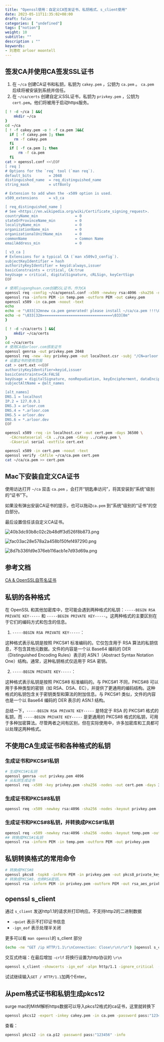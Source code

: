 ```yaml
---
title: "Openssl使用：自定义CA签发证书、私钥格式、s_client使用"
date: 2023-05-11T11:35:02+08:00
draft: false
categories: [ "undefined"]
tags: ["notion"]
weight: 10
subtitle: ""
description : ""
keywords:
- 刘港欢 arloor moontell
---
```


## 签发CA并使用CA签发SSL证书

1. 在 `~/ca` 创建CA证书和私钥，私钥为 `cakey.pem` ，公钥为 `ca.pem` 。 `ca.pem` 后续将被安装到系统并信任。
2. 在 `~/ca/certs` 创建自定义SSL证书，私钥为 `privkey.pem` ，公钥为 `cert.pem`。他们将被用于启动https服务。

```bash
[ ! -d ~/ca ] &&{
    mkdir ~/ca
}
cd ~/ca
[ ! -f cakey.pem -o ! -f ca.pem ]&&{
  if [ -f cakey.pem ]; then
    rm -f cakey.pem
  fi
  if [ -f ca.pem ]; then
      rm -f ca.pem
  fi
cat > openssl.conf <<\EOF
[ req ]
# Options for the `req` tool (`man req`).
default_bits        = 2048
distinguished_name  = req_distinguished_name
string_mask         = utf8only

# Extension to add when the -x509 option is used.
x509_extensions     = v3_ca

[ req_distinguished_name ]
# See <https://en.wikipedia.org/wiki/Certificate_signing_request>.
countryName_min                 = 0
stateOrProvinceName_min         = 0
localityName_min                = 0
organizationName_min            = 0
organizationalUnitName_min      = 0
commonName                      = Common Name
emailAddress_min                = 0

[ v3_ca ]
# Extensions for a typical CA (`man x509v3_config`).
subjectKeyIdentifier = hash
authorityKeyIdentifier = keyid:always,issuer
basicConstraints = critical, CA:true
keyUsage = critical, digitalSignature, cRLSign, keyCertSign
EOF

# 使用liuganghuan.com创建SSL证书，作为CA
openssl req -config ~/ca/openssl.conf -x509 -newkey rsa:4096 -sha256 -nodes -keyout temp.pem -extensions v3_ca -out ca.pem -days 36500 -subj "/CN=liuganghuan"
openssl rsa -inform PEM -in temp.pem -outform PEM -out cakey.pem
openssl x509 -in ca.pem -noout -text
echo 
echo -e "\033[32mnew ca.pem generated! please install ~/ca/ca.pem !!!\033[0m"
echo -e "\033[32m================================\033[0m"
}

[ ! -d ~/ca/certs ] &&{
    mkdir ~/ca/certs
}
cd ~/ca/certs
# 使用CA给arloor.com颁发证书
openssl genrsa -out privkey.pem 2048
openssl req -new -key privkey.pem -out localhost.csr -subj "/CN=arloor.com"
# 设置证书的使用范围
cat > cert.ext <<EOF
authorityKeyIdentifier=keyid,issuer
basicConstraints=CA:FALSE
keyUsage = digitalSignature, nonRepudiation, keyEncipherment, dataEncipherment
subjectAltName = @alt_names

[alt_names]
DNS.1 = localhost
IP.2 = 127.0.0.1
DNS.3 = arloor.com
DNS.4 = *.arloor.com
DNS.5 = arloor.dev
DNS.6 = *.arloor.dev
EOF

openssl x509 -req -in localhost.csr -out cert.pem -days 36500 \
  -CAcreateserial -CA ../ca.pem -CAkey ../cakey.pem \
  -CAserial serial -extfile cert.ext

openssl x509 -in cert.pem -noout -text
openssl verify -CAfile ~/ca/ca.pem cert.pem
cat ~/ca/ca.pem >> cert.pem
```

## Mac下安装自定义CA证书

使用访达打开 `~/ca` 双击 `ca.pem` ，会打开“钥匙串访问”，将其安装到“系统”级别的“证书”下。

如果没有弹出安装CA证书的提示，也可以拖动`ca.pem` 到“系统”级别的“证书”的空白部分。

最后设置信任该自定义CA证书。

![40b3dc93b8c02c2b48dff3d526f8b873.png](/img/40b3dc93b8c02c2b48dff3d526f8b873.png)

![fac03ac28e578a2a458b150fef497290.png](/img/fac03ac28e578a2a458b150fef497290.png)

![8d7b336fd9e376eb116acb1e7d93d69a.png](/img/8d7b336fd9e376eb116acb1e7d93d69a.png)

## 参考文档

[CA & OpenSSL自签名证书](https://juejin.cn/post/7092789498823573518#heading-20)

## 私钥的各种格式

在 OpenSSL 和其他加密库中，您可能会遇到两种格式的私钥：`-----BEGIN RSA PRIVATE KEY-----` 和 `-----BEGIN PRIVATE KEY-----`。这两种格式的主要区别在于它们的编码方式和包含的信息。

1. `-----BEGIN RSA PRIVATE KEY-----`：

这种格式表示私钥是按照 PKCS#1 标准编码的。它仅包含用于 RSA 算法的私钥信息，不包含其他元数据。文件的内容是一个以 Base64 编码的 DER（Distinguished Encoding Rules）表示的 ASN.1（Abstract Syntax Notation One）结构。通常，这种私钥格式仅适用于 RSA 密钥。

2. `-----BEGIN PRIVATE KEY-----`：

这种格式表示私钥是按照 PKCS#8 标准编码的。与 PKCS#1 不同，PKCS#8 可以用于多种类型的密钥（如 RSA、DSA、EC），并提供了更通用的编码结构。这种格式的私钥包含关于密钥类型和算法的附加信息。与 PKCS#1 类似，文件的内容也是一个以 Base64 编码的 DER 表示的 ASN.1 结构。

总结一下，`-----BEGIN RSA PRIVATE KEY-----` 是特定于 RSA 的 PKCS#1 格式的私钥，而 `-----BEGIN PRIVATE KEY-----` 是更通用的 PKCS#8 格式的私钥，可用于多种加密算法。尽管两者之间有区别，但在实际使用中，许多加密库和工具都可以处理这两种格式。

## 不使用CA生成证书和各种格式的私钥

### 生成证书和PKCS#1私钥

```bash
# 生成PKCS#1私钥
openssl genrsa -out privkey.pem 4096
# 从私钥生成证书
openssl req -x509 -key privkey.pem -sha256 -nodes -out cert.pem -days 3650 -subj "/C=/ST=/L=/O=/OU=/CN=example.com"
```

### 生成证书和PKCS#8私钥

```bash
openssl req -x509 -newkey rsa:4096 -sha256 -nodes -keyout privkey.pem -out cert.pem -days 3650 -subj "/C=/ST=/L=/O=/OU=/CN=example.com"
```

### 生成证书和PKCS#8私钥，并转换成PKCS#1私钥

```bash
openssl req -x509 -newkey rsa:4096 -sha256 -nodes -keyout temp.pem -out cert.pem -days 3650 -subj "/C=/ST=/L=/O=/OU=/CN=example.com"
## 转换成PKCS#1私钥
openssl rsa -inform PEM -in temp.pem -outform PEM -out privkey.pem
```


## 私钥转换格式的常用命令

```bash
# 转换成PKCS#8
openssl pkcs8 -topk8 -inform PEM -in privkey.pem -out pkcs8_private_key.pem -outform PEM -nocrypt
# 转换成PKCS#8，也称RSA密钥。
openssl rsa -inform PEM -in privkey.pem -outform PEM -out rsa_aes_privkey.pem
```


## openssl s_client

通过 `s_client` 发送http1.1的请求并打印响应。不支持http2的二进制数据

- `-quiet` 表示不打印证书信息
- `-ign_eof` 表示处理半关闭

更多可以看 `man openssl`的 s_client 部分

```bash
(echo -ne "GET /ip HTTP/1.1\r\nConnection: Close\r\n\r\n") |openssl s_client -quiet -ign_eof -alpn http/1.1 -ignore_critical  -connect www.arloor.com:443 2>/dev/null
```

交互式终端：在最后增加 `-crlf` 将换行设置为http协议的 `\r\n`

```bash
openssl s_client -showcerts -ign_eof -alpn http/1.1 -ignore_critical  -connect www.arloor.com:443 -crlf 2>/dev/null
```

试试继续输入`GET / HTTP/1.1`加两个Enter。


## 从pem格式证书和私钥生成pkcs12

surge mac的MitM解析https数据可以导入pkcs12格式的ca证书，这里就转换下

```bash
openssl pkcs12 -export -inkey cakey.pem -in ca.pem -password pass:"123456" -out ca.p12 -name myalias
```

查看：

```bash
openssl pkcs12 -in ca.p12 -password pass:"123456" -info
```
